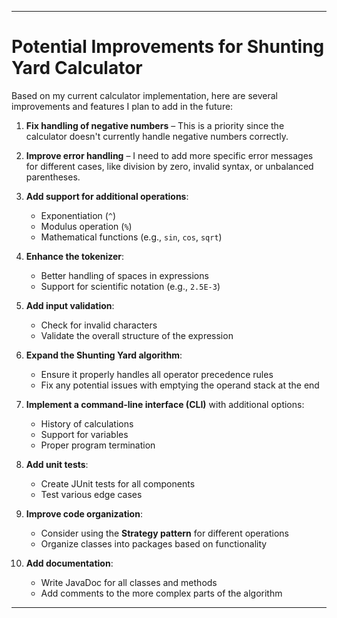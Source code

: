 
---

# Potential Improvements for Shunting Yard Calculator  

Based on my current calculator implementation, here are several improvements and features I plan to add in the future:

1. **Fix handling of negative numbers** – This is a priority since the calculator doesn't currently handle negative numbers correctly.

2. **Improve error handling** – I need to add more specific error messages for different cases, like division by zero, invalid syntax, or unbalanced parentheses.

3. **Add support for additional operations**:  
   - Exponentiation (`^`)  
   - Modulus operation (`%`)  
   - Mathematical functions (e.g., `sin`, `cos`, `sqrt`)  

4. **Enhance the tokenizer**:  
   - Better handling of spaces in expressions  
   - Support for scientific notation (e.g., `2.5E-3`)  

5. **Add input validation**:  
   - Check for invalid characters  
   - Validate the overall structure of the expression  

6. **Expand the Shunting Yard algorithm**:  
   - Ensure it properly handles all operator precedence rules  
   - Fix any potential issues with emptying the operand stack at the end  

7. **Implement a command-line interface (CLI)** with additional options:  
   - History of calculations  
   - Support for variables  
   - Proper program termination  

8. **Add unit tests**:  
   - Create JUnit tests for all components  
   - Test various edge cases  

9. **Improve code organization**:  
   - Consider using the **Strategy pattern** for different operations  
   - Organize classes into packages based on functionality  

10. **Add documentation**:  
    - Write JavaDoc for all classes and methods  
    - Add comments to the more complex parts of the algorithm  

---